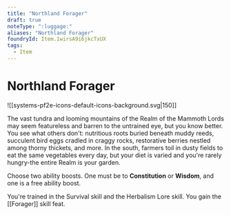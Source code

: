 ```yaml
---
title: "Northland Forager"
draft: true
noteType: ":luggage:"
aliases: "Northland Forager"
foundryId: Item.1wirsA9i6jkcTxUX
tags:
  - Item
---
```


# Northland Forager
![[systems-pf2e-icons-default-icons-background.svg|150]]

The vast tundra and looming mountains of the Realm of the Mammoth Lords may seem featureless and barren to the untrained eye, but you know better. You see what others don't: nutritious roots buried beneath muddy reeds, succulent bird eggs cradled in craggy rocks, restorative berries nestled among thorny thickets, and more. In the south, farmers toil in dusty fields to eat the same vegetables every day, but your diet is varied and you're rarely hungry-the entire Realm is your garden.

Choose two ability boosts. One must be to **Constitution** or **Wisdom**, and one is a free ability boost.

You're trained in the Survival skill and the Herbalism Lore skill. You gain the [[Forager]] skill feat.
